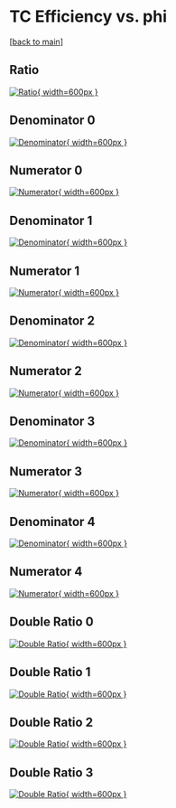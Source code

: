 # TC Efficiency vs. phi

[[back to main](./)]



## Ratio

[![Ratio](../mtv/var/TC_loweta_211_0_eff_phi.png){ width=600px }](../mtv/var/TC_loweta_211_0_eff_phi.pdf)

## Denominator 0

[![Denominator](../mtv/den/TC_loweta_211_0_eff_phi_den0.png){ width=600px }](../mtv/den/TC_loweta_211_0_eff_phi_den0.pdf)

## Numerator 0

[![Numerator](../mtv/num/TC_loweta_211_0_eff_phi_num0.png){ width=600px }](../mtv/num/TC_loweta_211_0_eff_phi_num0.pdf)

## Denominator 1

[![Denominator](../mtv/den/TC_loweta_211_0_eff_phi_den1.png){ width=600px }](../mtv/den/TC_loweta_211_0_eff_phi_den1.pdf)

## Numerator 1

[![Numerator](../mtv/num/TC_loweta_211_0_eff_phi_num1.png){ width=600px }](../mtv/num/TC_loweta_211_0_eff_phi_num1.pdf)

## Denominator 2

[![Denominator](../mtv/den/TC_loweta_211_0_eff_phi_den2.png){ width=600px }](../mtv/den/TC_loweta_211_0_eff_phi_den2.pdf)

## Numerator 2

[![Numerator](../mtv/num/TC_loweta_211_0_eff_phi_num2.png){ width=600px }](../mtv/num/TC_loweta_211_0_eff_phi_num2.pdf)

## Denominator 3

[![Denominator](../mtv/den/TC_loweta_211_0_eff_phi_den3.png){ width=600px }](../mtv/den/TC_loweta_211_0_eff_phi_den3.pdf)

## Numerator 3

[![Numerator](../mtv/num/TC_loweta_211_0_eff_phi_num3.png){ width=600px }](../mtv/num/TC_loweta_211_0_eff_phi_num3.pdf)

## Denominator 4

[![Denominator](../mtv/den/TC_loweta_211_0_eff_phi_den4.png){ width=600px }](../mtv/den/TC_loweta_211_0_eff_phi_den4.pdf)

## Numerator 4

[![Numerator](../mtv/num/TC_loweta_211_0_eff_phi_num4.png){ width=600px }](../mtv/num/TC_loweta_211_0_eff_phi_num4.pdf)

## Double Ratio 0

[![Double Ratio](../mtv/ratio/TC_loweta_211_0_eff_phi_ratio0.png){ width=600px }](../mtv/ratio/TC_loweta_211_0_eff_phi_ratio0.pdf)

## Double Ratio 1

[![Double Ratio](../mtv/ratio/TC_loweta_211_0_eff_phi_ratio1.png){ width=600px }](../mtv/ratio/TC_loweta_211_0_eff_phi_ratio1.pdf)

## Double Ratio 2

[![Double Ratio](../mtv/ratio/TC_loweta_211_0_eff_phi_ratio2.png){ width=600px }](../mtv/ratio/TC_loweta_211_0_eff_phi_ratio2.pdf)

## Double Ratio 3

[![Double Ratio](../mtv/ratio/TC_loweta_211_0_eff_phi_ratio3.png){ width=600px }](../mtv/ratio/TC_loweta_211_0_eff_phi_ratio3.pdf)

